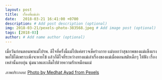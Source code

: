 ```yaml
---
layout: post
title:  เรื่องที่แม่เล่า
date:   2018-03-21 16:41:00 +0700
description: # Add post description (optional)
img: 2018-03-21/pexels-photo-383568.jpeg # Add image post (optional)
tags: [2018-03]
author: # Add name author (optional)
---
```

เมื่อวันก่อนตอนพาแม่ไปรพ. ดีใจที่ครั้งนี้แม่ไปแค่ตรวจเช็คร่างกาย แม่บอกว่าสุขภาพของแม่แข็งแรงพอใช้ได้เพราะเพิ่งจะหายไข้ แล้วก็ดีใจที่ระหว่างทางแม่เล่าเรื่องของแม่เมื่อตอนสมัยเด็กๆ ให้ฟัง เรื่องเหล่านั้นอบอุ่น นุ่มนวลและเต็มไปด้วยความรักเหมือนแม่

*ภาพประกอบ:* [Photo by Medhat Ayad from Pexels](https://www.pexels.com/photo/art-black-and-white-decoration-design-383568/)

<a data-pin-do="embedBoard" data-pin-board-width="400" data-pin-scale-height="240" data-pin-scale-width="80" href="https://www.pinterest.com/odddaboss/good-old-days/"></a>
